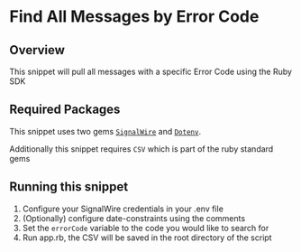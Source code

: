 # Find All Messages by Error Code

## Overview
This snippet will pull all messages with a specific Error Code using the Ruby SDK

## Required Packages
This snippet uses two gems [`SignalWire`](https://rubygems.org/gems/signalwire) and [`Dotenv`](https://github.com/bkeepers/dotenv).

Additionally this snippet requires `CSV` which is part of the ruby standard gems

## Running this snippet
1. Configure your SignalWire credentials in your .env file
2. (Optionally) configure date-constraints using the comments
3. Set the `errorCode` variable to the code you would like to search for
4. Run app.rb, the CSV will be saved in the root directory of the script
